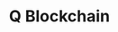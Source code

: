 ---
layout: default
######## CARD FRONT VARIABLE
img: Q.png
# kind blockchain : tendermint, polkadot, ethereum, near, move.
kind_blockchain: other
title: Q Blockchain 
modal: q-testnet
# status
# - finished
# - ongoing
# - cancel
# - preparations / other
status: preparations

######## DETAILS USED MODAL
website: "https://q.org/"
event_name: "Validator Incentivized Testnet"
event_link:  "https://stats.qtestnet.org/"
node_id: "<code>ITN-RoomIT-3e7a1</code>"

######### TECHNOLOGY
os: Ubuntu 22.04
monitoring: Grafana, Prometheus, Telegraf
monitoring_pdf:
security: "Audit (Lynis and Greenbonde), Hardening CIS"
network: "Wireguard (Communication between Machine)"

######## INFRASTRUCTURE
# if kind_blockchain is tendermint,please assign  tendermint_ of value
tendermint_rpc: 
tendermint_api: 
tendermint_grpc: 
tendermint_grpc_web:
---
